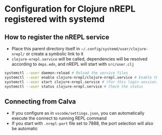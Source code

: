 # Configuration for Clojure nREPL registered with systemd

## How to register the nREPL service

- Place this parent directory itself in `~/.config/systemd/user/clojure-nrepl/` or create a symbolic link to it
- `clojure-nrepl.service` will be called, dependencies will be resolved according to `deps.edn`, and nREPL will start with `src/user.clj`

```sh
systemctl --user daemon-reload # Reload the service files
systemctl --user enable clojure-nrepl/clojure-nrepl.service # Enable the service to start automatically
systemctl --user start clojure-nrepl.service # (For this login session) Start the service
systemctl --user status clojure-nrepl.service # Check the status
```

## Connecting from Calva

- If you configure as in `vscode/settings.json`, you can automatically execute the connect to running REPL command
- If you start with `.nrepl-port` file set to 7888, the port selection will also be automatic
